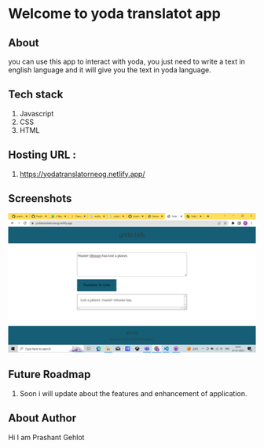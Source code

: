 # Welcome to yoda translatot app

## About

you can use this app to interact with yoda,
you just need to write a text in english language and
it will give you the text in yoda language.


## Tech stack

1. Javascript
1. CSS
1. HTML

## Hosting URL :

1. https://yodatranslatorneog.netlify.app/

## Screenshots

![My Image](images/yoda.png)

## Future Roadmap

1. Soon i will update about the features and enhancement of application.

## About Author

Hi I am Prashant Gehlot

